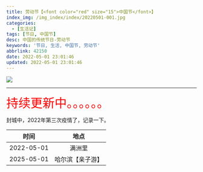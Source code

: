 ```yaml
---
title: 劳动节【<font color="red" size="15">中国节</font>】
index_img: /img_index/index/20220501-001.jpg
categories:
  - [生活记]
tags: [节日, 中国节]
desc: 中国的传统节日-劳动节
keywords: '节日, 生活, 中国节, 劳动节'
abbrlink: 42150
date: 2022-05-01 23:01:46
updated: 2022-05-01 23:01:46
---
```




![](/img_index/index/20220501-001.jpg)


<!--more-->
<hr />

<font size=6.5 color='red'>持续更新中。。。。。。</font>


封城中，2022年第三次疫情了，记录一下。

|    时间    | 地点 |
|:----------:|:----:|
| 2022-05-01 | 满洲里 |
| 2025-05-01 | 哈尔滨【亲子游】 |
